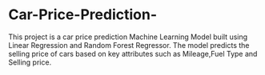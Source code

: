 # Car-Price-Prediction-
This project is a car price prediction Machine Learning Model built using Linear Regression and Random Forest Regressor. The model predicts the selling price of cars based on key attributes such as Mileage,Fuel Type and Selling price.

